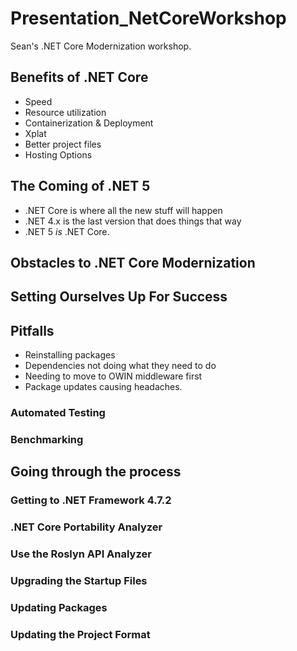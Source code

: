 # Presentation_NetCoreWorkshop

Sean's .NET Core Modernization workshop.

## Benefits of .NET Core

* Speed
* Resource utilization
* Containerization & Deployment
* Xplat
* Better project files
* Hosting Options

## The Coming of .NET 5

* .NET Core is where all the new stuff will happen
* .NET 4.x is the last version that does things that way
* .NET 5 _is_ .NET Core.

## Obstacles to .NET Core Modernization

## Setting Ourselves Up For Success

## Pitfalls

* Reinstalling packages
* Dependencies not doing what they need to do
* Needing to move to OWIN middleware first
* Package updates causing headaches.

### Automated Testing

### Benchmarking

## Going through the process

### Getting to .NET Framework 4.7.2

### .NET Core Portability Analyzer

### Use the Roslyn API Analyzer

### Upgrading the Startup Files

### Updating Packages

### Updating the Project Format
